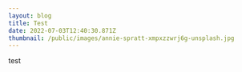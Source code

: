 ```yaml
---
layout: blog
title: Test
date: 2022-07-03T12:40:30.871Z
thumbnail: /public/images/annie-spratt-xmpxzzwrj6g-unsplash.jpg
---
```

test